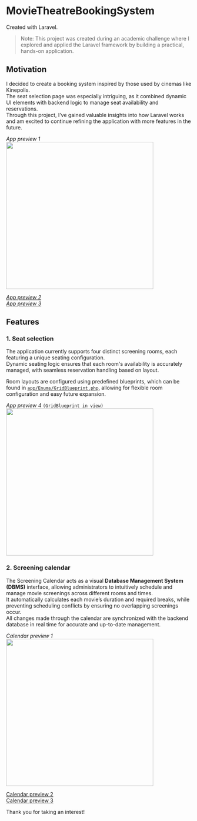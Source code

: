 # MovieTheatreBookingSystem
Created with Laravel.  

> Note: This project was created during an academic challenge where I explored and applied the Laravel framework by building a practical, hands-on application.  

## Motivation
I decided to create a booking system inspired by those used by cinemas like Kinepolis.  
The seat selection page was especially intriguing, as it combined dynamic UI elements with backend logic to manage seat availability and reservations.  
Through this project, I’ve gained valuable insights into how Laravel works and am excited to continue refining the application with more features in the future.  

*App preview 1*  
<a href="https://github.com/EnsoVanPoucke/TheatreBookingSystem/blob/main/public/images/screenshots/screenshot_app_1.jpg?raw=true">
  <img src="https://github.com/EnsoVanPoucke/TheatreBookingSystem/blob/main/public/images/screenshots/screenshot_app_1.jpg?raw=true" width="400"/>
</a>  

[*App preview 2*](https://github.com/EnsoVanPoucke/TheatreBookingSystem/blob/main/public/images/screenshots/screenshot_app_2.jpg?raw=true)  
[*App preview 3*](https://github.com/EnsoVanPoucke/TheatreBookingSystem/blob/main/public/images/screenshots/screenshot_app_3.jpg?raw=true)

## Features

### 1. Seat selection
The application currently supports four distinct screening rooms, each featuring a unique seating configuration.  
Dynamic seating logic ensures that each room's availability is accurately managed, with seamless reservation handling based on layout.  

Room layouts are configured using predefined blueprints, which can be found in [`app/Enums/GridBlueprint.php`](https://github.com/EnsoVanPoucke/TheatreBookingSystem/blob/main/app/Enums/GridBlueprint.php), allowing for flexible room configuration and easy future expansion.

*App preview 4* `(GridBlueprint in view)`  
<a href="https://github.com/EnsoVanPoucke/TheatreBookingSystem/blob/main/public/images/screenshots/screenshot_seats_1.jpg?raw=true">
  <img src="https://github.com/EnsoVanPoucke/TheatreBookingSystem/blob/main/public/images/screenshots/screenshot_seats_1.jpg?raw=true" width="400"/>
</a>

### 2. Screening calendar
The Screening Calendar acts as a visual **Database Management System (DBMS)** interface, allowing administrators to intuitively schedule and manage movie screenings across different rooms and times.  
It automatically calculates each movie’s duration and required breaks, while preventing scheduling conflicts by ensuring no overlapping screenings occur.  
All changes made through the calendar are synchronized with the backend database in real time for accurate and up-to-date management.

*Calendar preview 1*  
<a href="https://github.com/EnsoVanPoucke/TheatreBookingSystem/blob/main/public/images/screenshots/screenshot_calendar_1.jpg?raw=true">
  <img src="https://github.com/EnsoVanPoucke/TheatreBookingSystem/blob/main/public/images/screenshots/screenshot_calendar_1.jpg?raw=true" width="400"/>
</a>  

[Calendar preview 2](https://github.com/EnsoVanPoucke/TheatreBookingSystem/blob/main/public/images/screenshots/screenshot_calendar_2.jpg?raw=true)  
[Calendar preview 3](https://github.com/EnsoVanPoucke/TheatreBookingSystem/blob/main/public/images/screenshots/screenshot_calendar_3.jpg?raw=true)  
  
Thank you for taking an interest!
